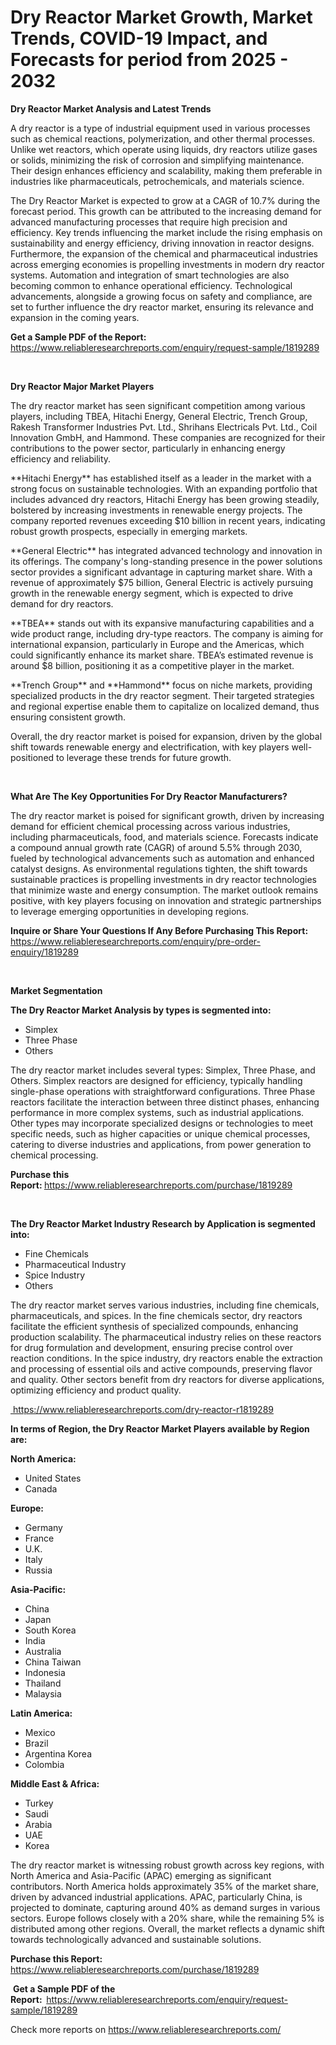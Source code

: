 <p><h1>Dry Reactor Market Growth, Market Trends, COVID-19 Impact, and Forecasts for period from 2025 - 2032</h1></p><p><strong>Dry Reactor Market Analysis and Latest Trends</strong></p>
<p><p>A dry reactor is a type of industrial equipment used in various processes such as chemical reactions, polymerization, and other thermal processes. Unlike wet reactors, which operate using liquids, dry reactors utilize gases or solids, minimizing the risk of corrosion and simplifying maintenance. Their design enhances efficiency and scalability, making them preferable in industries like pharmaceuticals, petrochemicals, and materials science.</p><p>The Dry Reactor Market is expected to grow at a CAGR of 10.7% during the forecast period. This growth can be attributed to the increasing demand for advanced manufacturing processes that require high precision and efficiency. Key trends influencing the market include the rising emphasis on sustainability and energy efficiency, driving innovation in reactor designs. Furthermore, the expansion of the chemical and pharmaceutical industries across emerging economies is propelling investments in modern dry reactor systems. Automation and integration of smart technologies are also becoming common to enhance operational efficiency. Technological advancements, alongside a growing focus on safety and compliance, are set to further influence the dry reactor market, ensuring its relevance and expansion in the coming years.</p></p>
<p><strong>Get a Sample PDF of the Report:&nbsp;</strong> <a href="https://www.reliableresearchreports.com/enquiry/request-sample/1819289?utm_campaign=2201&utm_medium=2&utm_source=Github&utm_content=ia&utm_term=18022025&utm_id=dry-reactor">https://www.reliableresearchreports.com/enquiry/request-sample/1819289</a></p>
<p>&nbsp;</p>
<p><strong>Dry Reactor Major Market Players</strong></p>
<p><p>The dry reactor market has seen significant competition among various players, including TBEA, Hitachi Energy, General Electric, Trench Group, Rakesh Transformer Industries Pvt. Ltd., Shrihans Electricals Pvt. Ltd., Coil Innovation GmbH, and Hammond. These companies are recognized for their contributions to the power sector, particularly in enhancing energy efficiency and reliability.</p><p>**Hitachi Energy** has established itself as a leader in the market with a strong focus on sustainable technologies. With an expanding portfolio that includes advanced dry reactors, Hitachi Energy has been growing steadily, bolstered by increasing investments in renewable energy projects. The company reported revenues exceeding $10 billion in recent years, indicating robust growth prospects, especially in emerging markets.</p><p>**General Electric** has integrated advanced technology and innovation in its offerings. The company's long-standing presence in the power solutions sector provides a significant advantage in capturing market share. With a revenue of approximately $75 billion, General Electric is actively pursuing growth in the renewable energy segment, which is expected to drive demand for dry reactors.</p><p>**TBEA** stands out with its expansive manufacturing capabilities and a wide product range, including dry-type reactors. The company is aiming for international expansion, particularly in Europe and the Americas, which could significantly enhance its market share. TBEA’s estimated revenue is around $8 billion, positioning it as a competitive player in the market.</p><p>**Trench Group** and **Hammond** focus on niche markets, providing specialized products in the dry reactor segment. Their targeted strategies and regional expertise enable them to capitalize on localized demand, thus ensuring consistent growth.</p><p>Overall, the dry reactor market is poised for expansion, driven by the global shift towards renewable energy and electrification, with key players well-positioned to leverage these trends for future growth.</p></p>
<p>&nbsp;</p>
<p><strong>What Are The Key Opportunities For Dry Reactor Manufacturers?</strong></p>
<p><p>The dry reactor market is poised for significant growth, driven by increasing demand for efficient chemical processing across various industries, including pharmaceuticals, food, and materials science. Forecasts indicate a compound annual growth rate (CAGR) of around 5.5% through 2030, fueled by technological advancements such as automation and enhanced catalyst designs. As environmental regulations tighten, the shift towards sustainable practices is propelling investments in dry reactor technologies that minimize waste and energy consumption. The market outlook remains positive, with key players focusing on innovation and strategic partnerships to leverage emerging opportunities in developing regions.</p></p>
<p><strong>Inquire or Share Your Questions If Any Before Purchasing This Report:</strong> <a href="https://www.reliableresearchreports.com/enquiry/pre-order-enquiry/1819289?utm_campaign=2201&utm_medium=2&utm_source=Github&utm_content=ia&utm_term=18022025&utm_id=dry-reactor">https://www.reliableresearchreports.com/enquiry/pre-order-enquiry/1819289</a></p>
<p>&nbsp;</p>
<p><strong>Market Segmentation</strong></p>
<p><strong>The Dry Reactor Market Analysis by types is segmented into:</strong></p>
<p><ul><li>Simplex</li><li>Three Phase</li><li>Others</li></ul></p>
<p><p>The dry reactor market includes several types: Simplex, Three Phase, and Others. Simplex reactors are designed for efficiency, typically handling single-phase operations with straightforward configurations. Three Phase reactors facilitate the interaction between three distinct phases, enhancing performance in more complex systems, such as industrial applications. Other types may incorporate specialized designs or technologies to meet specific needs, such as higher capacities or unique chemical processes, catering to diverse industries and applications, from power generation to chemical processing.</p></p>
<p><strong>Purchase this Report:&nbsp;</strong><a href="https://www.reliableresearchreports.com/purchase/1819289?utm_campaign=2201&utm_medium=2&utm_source=Github&utm_content=ia&utm_term=18022025&utm_id=dry-reactor">https://www.reliableresearchreports.com/purchase/1819289</a></p>
<p>&nbsp;</p>
<p><strong>The Dry Reactor Market Industry Research by Application is segmented into:</strong></p>
<p><ul><li>Fine Chemicals</li><li>Pharmaceutical Industry</li><li>Spice Industry</li><li>Others</li></ul></p>
<p><p>The dry reactor market serves various industries, including fine chemicals, pharmaceuticals, and spices. In the fine chemicals sector, dry reactors facilitate the efficient synthesis of specialized compounds, enhancing production scalability. The pharmaceutical industry relies on these reactors for drug formulation and development, ensuring precise control over reaction conditions. In the spice industry, dry reactors enable the extraction and processing of essential oils and active compounds, preserving flavor and quality. Other sectors benefit from dry reactors for diverse applications, optimizing efficiency and product quality.</p></p>
<p><a href="https://www.reliableresearchreports.com/dry-reactor-r1819289?utm_campaign=2201&utm_medium=2&utm_source=Github&utm_content=ia&utm_term=18022025&utm_id=dry-reactor">&nbsp;https://www.reliableresearchreports.com/dry-reactor-r1819289</a></p>
<p><strong>In terms of Region, the Dry Reactor Market Players available by Region are:</strong></p>
<p>
    <p> <strong> North America: </strong>
        <ul>
            <li>United States</li>
            <li>Canada</li>
        </ul>
        </p> 
    <p> <strong> Europe: </strong>
        <ul>
            <li>Germany</li>
            <li>France</li>
            <li>U.K.</li>
            <li>Italy</li>
            <li>Russia</li>
        </ul>
        </p> 
    <p> <strong> Asia-Pacific: </strong>
        <ul>
            <li>China</li>
            <li>Japan</li>
            <li>South Korea</li>
            <li>India</li>
            <li>Australia</li>
            <li>China Taiwan</li>
            <li>Indonesia</li>
            <li>Thailand</li>
            <li>Malaysia</li>
        </ul>
        </p> 
    <p> <strong> Latin America: </strong>
        <ul>
            <li>Mexico</li>
            <li>Brazil</li>
            <li>Argentina Korea</li>
            <li>Colombia</li>
        </ul>
        </p> 
    <p> <strong> Middle East & Africa: </strong>
        <ul>
            <li>Turkey</li>
            <li>Saudi</li>
            <li>Arabia</li>
            <li>UAE</li>
            <li>Korea</li>
        </ul>
    </p>
    </p>
<p><p>The dry reactor market is witnessing robust growth across key regions, with North America and Asia-Pacific (APAC) emerging as significant contributors. North America holds approximately 35% of the market share, driven by advanced industrial applications. APAC, particularly China, is projected to dominate, capturing around 40% as demand surges in various sectors. Europe follows closely with a 20% share, while the remaining 5% is distributed among other regions. Overall, the market reflects a dynamic shift towards technologically advanced and sustainable solutions.</p></p>
<p><strong>Purchase this Report: </strong><a href="https://www.reliableresearchreports.com/purchase/1819289?utm_campaign=2201&utm_medium=2&utm_source=Github&utm_content=ia&utm_term=18022025&utm_id=dry-reactor">https://www.reliableresearchreports.com/purchase/1819289</a></p>
<p>&nbsp;<strong>Get a Sample PDF of the Report:&nbsp;&nbsp;</strong><a href="https://www.reliableresearchreports.com/enquiry/request-sample/1819289?utm_campaign=2201&utm_medium=2&utm_source=Github&utm_content=ia&utm_term=18022025&utm_id=dry-reactor">https://www.reliableresearchreports.com/enquiry/request-sample/1819289</a></p>
<p><strong></strong></p>
<p>Check more reports on <a href="https://www.reliableresearchreports.com/?utm_campaign=2201&utm_medium=2&utm_source=Github&utm_content=ia&utm_term=18022025&utm_id=dry-reactor">https://www.reliableresearchreports.com/</a></p>